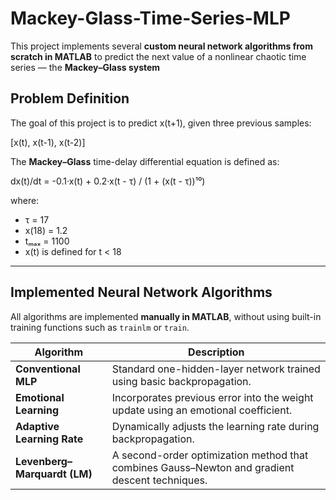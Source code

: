 # Mackey-Glass-Time-Series-MLP
This project implements several **custom neural network algorithms from scratch in MATLAB** to predict the next value of a nonlinear chaotic time series — the **Mackey–Glass system**

## Problem Definition

The goal of this project is to predict  x(t+1),  given three previous samples:  

[x(t), x(t-1), x(t-2)]


The **Mackey–Glass** time-delay differential equation is defined as:

dx(t)/dt = -0.1·x(t) + 0.2·x(t - τ) / (1 + (x(t - τ))¹⁰)

where:

- τ = 17
- x(18) = 1.2
- tₘₐₓ = 1100
- x(t) is defined for t < 18

---

## Implemented Neural Network Algorithms

All algorithms are implemented **manually in MATLAB**, without using built-in training functions such as `trainlm` or `train`.

| Algorithm | Description |
|------------|--------------|
| **Conventional MLP** | Standard one-hidden-layer network trained using basic backpropagation. |
| **Emotional Learning** | Incorporates previous error into the weight update using an emotional coefficient. |
| **Adaptive Learning Rate** | Dynamically adjusts the learning rate during backpropagation. |
| **Levenberg–Marquardt (LM)** | A second-order optimization method that combines Gauss–Newton and gradient descent techniques. |

